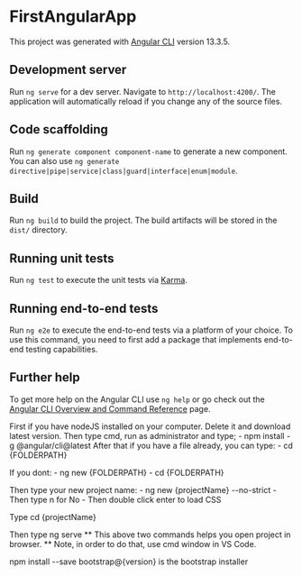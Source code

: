 # FirstAngularApp

This project was generated with [Angular CLI](https://github.com/angular/angular-cli) version 13.3.5.

## Development server

Run `ng serve` for a dev server. Navigate to `http://localhost:4200/`. The application will automatically reload if you change any of the source files.

## Code scaffolding

Run `ng generate component component-name` to generate a new component. You can also use `ng generate directive|pipe|service|class|guard|interface|enum|module`.

## Build

Run `ng build` to build the project. The build artifacts will be stored in the `dist/` directory.

## Running unit tests

Run `ng test` to execute the unit tests via [Karma](https://karma-runner.github.io).

## Running end-to-end tests

Run `ng e2e` to execute the end-to-end tests via a platform of your choice. To use this command, you need to first add a package that implements end-to-end testing capabilities.

## Further help

To get more help on the Angular CLI use `ng help` or go check out the [Angular CLI Overview and Command Reference](https://angular.io/cli) page.




First if you have nodeJS installed on your computer. Delete it and download latest version.
Then type cmd, run as administrator and type;
    - npm install -g @angular/cli@latest
After that if you have a file already, you can type:
    - cd {FOLDERPATH}

If you dont:
    - ng new {FOLDERPATH} 
    - cd {FOLDERPATH}

Then type your new project name:
    - ng new {projectName} --no-strict
    - Then type n for No
    - Then double click enter to load CSS

Type cd {projectName}

Then type ng serve
** This above two commands helps you open project in browser.
    ** Note, in order to do that, use cmd window in VS Code.

npm install --save bootstrap@{version} is the bootstrap installer